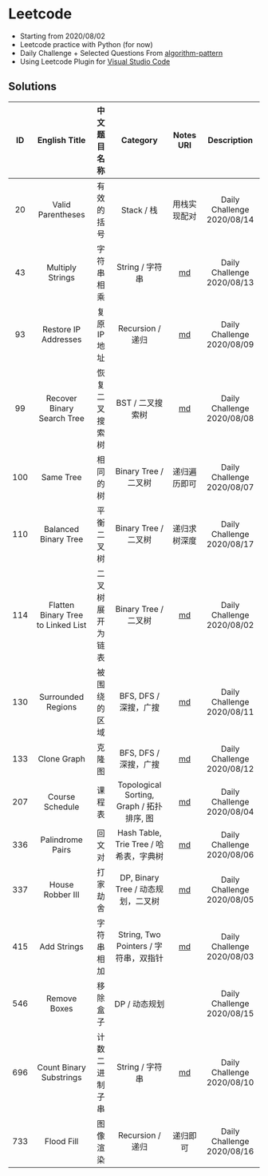 # Leetcode

* Starting from 2020/08/02
* Leetcode practice with Python (for now)
* Daily Challenge + Selected Questions From [algorithm-pattern](https://github.com/greyireland/algorithm-pattern)
* Using Leetcode Plugin for [Visual Studio Code](https://marketplace.visualstudio.com/items?itemName=LeetCode.vscode-leetcode)

## Solutions

|  ID  |           English Title            |   中文题目名称   |                 Category                  |                          Notes URI                           |        Description         |
| :--: | :--------------------------------: | :--------------: | :---------------------------------------: | :----------------------------------------------------------: | :------------------------: |
|  20  |         Valid Parentheses          |    有效的括号    |                Stack / 栈                 |                         用栈实现配对                         | Daily Challenge 2020/08/14 |
|  43  |          Multiply Strings          |    字符串相乘    |              String / 字符串              | [md](https://github.com/williamlwclwc/leetcode/blob/master/Notes/43.multiply-strings.md) | Daily Challenge 2020/08/13 |
|  93  |        Restore IP Addresses        |    复原IP地址    |             Recursion / 递归              | [md](https://github.com/williamlwclwc/leetcode/blob/master/Notes/93.restore-ip-addresses.md) | Daily Challenge 2020/08/09 |
|  99  |     Recover Binary Search Tree     |  恢复二叉搜索树  |             BST / 二叉搜索树              | [md](https://github.com/williamlwclwc/leetcode/blob/master/Notes/99.recover-binary-search-tree.md) | Daily Challenge 2020/08/08 |
| 100  |             Same Tree              |     相同的树     |           Binary Tree / 二叉树            |                         递归遍历即可                         | Daily Challenge 2020/08/07 |
| 110  |        Balanced Binary Tree        |    平衡二叉树    |           Binary Tree / 二叉树            |                         递归求树深度                         | Daily Challenge 2020/08/17 |
| 114  | Flatten Binary Tree to Linked List | 二叉树展开为链表 |           Binary Tree / 二叉树            | [md](https://github.com/williamlwclwc/leetcode/blob/master/Notes/114.flatten-binary-tree-to-linked-list.md) | Daily Challenge 2020/08/02 |
| 130  |         Surrounded Regions         |   被围绕的区域   |           BFS, DFS / 深搜，广搜           | [md](https://github.com/williamlwclwc/leetcode/blob/master/Notes/130.surrounded-regions.md) | Daily Challenge 2020/08/11 |
| 133  |            Clone Graph             |      克隆图      |           BFS, DFS / 深搜，广搜           | [md](https://github.com/williamlwclwc/leetcode/blob/master/Notes/133.clone-graph.md) | Daily Challenge 2020/08/12 |
| 207  |          Course Schedule           |      课程表      | Topological Sorting, Graph / 拓扑排序, 图 | [md](https://github.com/williamlwclwc/leetcode/blob/master/Notes/207.course-schedule.md) | Daily Challenge 2020/08/04 |
| 336  |          Palindrome Pairs          |      回文对      |  Hash Table, Trie Tree / 哈希表，字典树   | [md](https://github.com/williamlwclwc/leetcode/blob/master/Notes/336.palindrome-pairs.md) | Daily Challenge 2020/08/06 |
| 337  |          House Robber III          |     打家劫舍     |    DP, Binary Tree / 动态规划，二叉树     | [md](https://github.com/williamlwclwc/leetcode/blob/master/Notes/337.house-robber-iii.md) | Daily Challenge 2020/08/05 |
| 415  |            Add Strings             |    字符串相加    |   String, Two Pointers / 字符串，双指针   | [md](https://github.com/williamlwclwc/leetcode/blob/master/Notes/415.add-strings.md) | Daily Challenge 2020/08/03 |
| 546  |            Remove Boxes            |     移除盒子     |               DP / 动态规划               |                                                              | Daily Challenge 2020/08/15 |
| 696  |      Count Binary Substrings       |  计数二进制子串  |              String / 字符串              | [md](https://github.com/williamlwclwc/leetcode/blob/master/Notes/696.count-binary-substrings.md) | Daily Challenge 2020/08/10 |
| 733  |             Flood Fill             |     图像渲染     |             Recursion / 递归              |                           递归即可                           | Daily Challenge 2020/08/16 |
